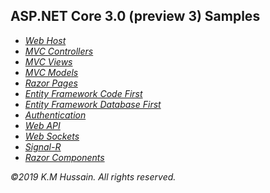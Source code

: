<h2>ASP.NET Core 3.0 (preview 3) Samples</h2>
<ul>
  <li><i><a href="https://github.com/km-hussain-in/AspNetCore3/tree/master/WebHostDemo/DemoApp">Web Host</a></i></li>
  <li><i><a href="https://github.com/km-hussain-in/AspNetCore3/tree/master/MvcControllerDemo/DemoApp">MVC Controllers</a></i></li>
  <li><i><a href="https://github.com/km-hussain-in/AspNetCore3/tree/master/MvcViewDemo/DemoApp">MVC Views</a></i></li>
  <li><i><a href="https://github.com/km-hussain-in/AspNetCore3/tree/master/MvcModelDemo/DemoApp">MVC Models</a></i></li>
  <li><i><a href="https://github.com/km-hussain-in/AspNetCore3/tree/master/RazorPageDemo/DemoApp">Razor Pages</a></i></li>
  <li><i><a href="https://github.com/km-hussain-in/AspNetCore3/tree/master/EFCodeFirstDemo/DemoApp">Entity Framework Code First</a></i></li>
  <li><i><a href="https://github.com/km-hussain-in/AspNetCore3/tree/master/EFDatabaseFirstDemo/DemoApp">Entity Framework Database First</a></i></li>
  <li><i><a href="https://github.com/km-hussain-in/AspNetCore3/tree/master/AuthenticationDemo/DemoApp">Authentication</a></i></li>
  <li><i><a href="https://github.com/km-hussain-in/AspNetCore3/tree/master/WebApiDemo/DemoApp">Web API</a></i></li>
  <li><i><a href="https://github.com/km-hussain-in/AspNetCore3/tree/master/WebSocketDemo/DemoApp">Web Sockets</a></i></li>
  <li><i><a href="https://github.com/km-hussain-in/AspNetCore3/tree/master/SignalRDemo/DemoApp">Signal-R</a></i></li>
  <li><i><a href="https://github.com/km-hussain-in/AspNetCore3/tree/master/RazorComponentDemo/DemoApp">Razor Components</a></i></li>
</ul>
<p>
  <i>&copy;2019 K.M Hussain. All rights reserved.</i>
</p>
